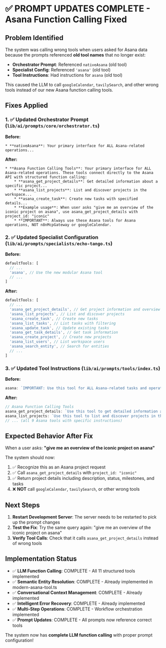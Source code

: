 # ✅ PROMPT UPDATES COMPLETE - Asana Function Calling Fixed

## Problem Identified
The system was calling wrong tools when users asked for Asana data because the prompts referenced **old tool names** that no longer exist:

- **Orchestrator Prompt**: Referenced `nativeAsana` (old tool)
- **Specialist Config**: Referenced `'asana'` (old tool) 
- **Tool Instructions**: Had instructions for `asana` (old tool)

This caused the LLM to call `googleCalendar`, `tavilySearch`, and other wrong tools instead of our new Asana function calling tools.

## Fixes Applied

### 1. ✅ Updated Orchestrator Prompt (`lib/ai/prompts/core/orchestrator.ts`)
**Before:**
```
* **nativeAsana**: Your primary interface for ALL Asana-related operations...
```

**After:**
```
* **Asana Function Calling Tools**: Your primary interface for ALL Asana-related operations. These tools connect directly to the Asana API with structured function calling:
    * **asana_get_project_details**: Get detailed information about a specific project...
    * **asana_list_projects**: List and discover projects in the workspace...
    * **asana_create_task**: Create new tasks with specified details...
    * **Example usage**: When user asks "give me an overview of the iconic project on asana", use asana_get_project_details with project_id: "iconic"
    * **IMPORTANT**: Always use these Asana tools for Asana operations, NOT n8nMcpGateway or googleCalendar.
```

### 2. ✅ Updated Specialist Configuration (`lib/ai/prompts/specialists/echo-tango.ts`)
**Before:**
```javascript
defaultTools: [
  // ...
  'asana', // Use the new modular Asana tool
  // ...
]
```

**After:**
```javascript
defaultTools: [
  // ...
  'asana_get_project_details', // Get project information and overview
  'asana_list_projects', // List and discover projects
  'asana_create_task', // Create new tasks
  'asana_list_tasks', // List tasks with filtering
  'asana_update_task', // Update existing tasks
  'asana_get_task_details', // Get task information
  'asana_create_project', // Create new projects
  'asana_list_users', // List workspace users
  'asana_search_entity', // Search for entities
  // ...
]
```

### 3. ✅ Updated Tool Instructions (`lib/ai/prompts/tools/index.ts`)
**Before:**
```javascript
asana: `IMPORTANT: Use this tool for ALL Asana-related tasks and operations...`
```

**After:**
```javascript
// Asana Function Calling Tools
asana_get_project_details: `Use this tool to get detailed information about a specific Asana project including description, status, milestones, and tasks. Use when users ask for project details, project overview, or project information. Provide the project name or GID as project_id.`,
asana_list_projects: `Use this tool to list and discover projects in the Asana workspace. Use when users want to see available projects or find a project by name. Can filter by team or include archived projects.`,
// ... (all 9 Asana tools with specific instructions)
```

## Expected Behavior After Fix

When a user asks: **"give me an overview of the iconic project on asana"**

The system should now:
1. ✅ Recognize this as an Asana project request
2. ✅ Call `asana_get_project_details` with `project_id: "iconic"`
3. ✅ Return project details including description, status, milestones, and tasks
4. ❌ **NOT** call `googleCalendar`, `tavilySearch`, or other wrong tools

## Next Steps

1. **Restart Development Server**: The server needs to be restarted to pick up the prompt changes
2. **Test the Fix**: Try the same query again: "give me an overview of the iconic project on asana"
3. **Verify Tool Calls**: Check that it calls `asana_get_project_details` instead of wrong tools

## Implementation Status

- ✅ **LLM Function Calling**: COMPLETE - All 11 structured tools implemented
- ✅ **Semantic Entity Resolution**: COMPLETE - Already implemented in modern-asana-tool.ts
- ✅ **Conversational Context Management**: COMPLETE - Already implemented
- ✅ **Intelligent Error Recovery**: COMPLETE - Already implemented  
- ✅ **Multi-Step Operations**: COMPLETE - Workflow orchestration implemented
- ✅ **Prompt Updates**: COMPLETE - All prompts now reference correct tools

The system now has **complete LLM function calling** with proper prompt configuration! 